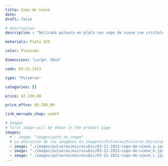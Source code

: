 ```yaml
---
title: Copo de nieve
date: 
draft: false

# descripcion
description : "Delicada pulsera en plata con copo de nieve con cristales cubic. Largo regulable. "

materials: Plata 925

color: Plateado

dimensions: "Largo: 20cm"

code: 03-21-1913

type: "Pulseras"

categories: []

price: $7.190,00

price_eftvo: $6.108,00

link_mercado_shop: undef

# Images
# first image will be shown in the product page
images:
  # - image: "images/path_to_image"
  # La ubicacion de las imagenes es imagenes/Pulseras/Pulseras.Microcubic/03-21-1913-copo-de-nieve
  - image: "./images/pulseras/microcubic/03-21-1913-copo-de-nieve_a.jpg"
  - image: "./images/pulseras/microcubic/03-21-1913-copo-de-nieve_b.jpg"
  - image: "./images/pulseras/microcubic/03-21-1913-copo-de-nieve_c.jpg"
---
```

